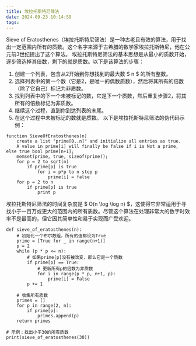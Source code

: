 ```yaml
---
title: 埃拉托斯特尼筛法
date: 2024-09-23 10:14:59
tags:
---
```


Sieve of Eratosthenes（埃拉托斯特尼筛法）是一种古老且有效的算法，用于找出一定范围内所有的质数。这个名字来源于古希腊的数学家埃拉托斯特尼，他在公元前3世纪提出了这个算法。
埃拉托斯特尼筛法的基本思想是从最小的质数开始，逐步筛选掉其倍数，剩下的就是质数。以下是该算法的步骤：

1. 创建一个列表，包含从2开始到你想找到的最大数 $ n $ 的所有整数。
2. 选择列表中的第一个数（它是2，是唯一的偶数质数），然后将其所有的倍数（除了它自己）标记为非质数。
3. 找到列表中的下一个未被标记的数，它是下一个质数，然后重复步骤2，将其所有的倍数标记为非质数。
4. 继续这个过程，直到你到达列表的末尾。
5. 在这个过程中未被标记的数就是质数。
以下是埃拉托斯特尼筛法的伪代码示例：
```
function SieveOfEratosthenes(n)
    create a list "prime[0..n]" and initialize all entries as true.
    A value in prime[i] will finally be false if i is Not a prime, else true bool prime[n+1];
    memset(prime, true, sizeof(prime));
    for p = 2 to sqrt(n)
        if prime[p] is true
            for i = p*p to n step p
                prime[i] = false
    for p = 2 to n
        if prime[p] is true
            print p
```
埃拉托斯特尼筛法的时间复杂度是 $ O(n \log \log n) $，这使得它非常适用于寻找小于一百万或更大的范围内的所有质数。尽管这个算法在处理非常大的数字时效率不是最高的，但它因其简单性和易于实现而广受欢迎。

```-
def sieve_of_eratosthenes(n):
    # 初始化一个布尔数组，所有的值都设为True
    prime = [True for _ in range(n+1)]
    p = 2
    while (p * p <= n):
        # 如果prime[p]没有被改变，那么它是一个质数
        if prime[p] == True:
            # 更新所有p的倍数为非质数
            for i in range(p * p, n+1, p):
                prime[i] = False
        p += 1

    # 收集所有质数
    primes = []
    for p in range(2, n):
        if prime[p]:
            primes.append(p)
    return primes

# 示例：找出小于30的所有质数
print(sieve_of_eratosthenes(30))
```
